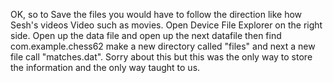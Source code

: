 OK, so to Save the files you would have to follow the direction like how Sesh's videos Video such as movies. Open Device File Explorer on the right side. Open up the data file and open up the next datafile then find com.example.chess62  make a new directory called "files" and next a new file call "matches.dat". Sorry about this but this was the only way to store the information and the only way taught to us. 